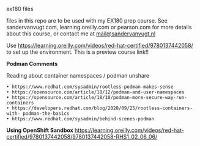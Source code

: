ex180 files

files in this repo are to be used with my EX180 prep course. See sandervanvugt.com, learning.oreilly.com or pearson.com for more details about this course, or contact me at mail@sandervanvugt.nl


Use https://learning.oreilly.com/videos/red-hat-certified/9780137442058/ to set up the environment. This is a preview course link!!

**Podman Comments**

 Reading about container namespaces / podman unshare
 ```
• https://www.redhat.com/sysadmin/rootless-podman-makes-sense
• https://opensource.com/article/18/12/podman-and-user-namespaces
• https://opensource.com/article/18/10/podman-more-secure-way-run-containers
• https://developers.redhat.com/blog/2020/09/25/rootless-containers-with- podman-the-basics
• https://www.redhat.com/sysadmin/behind-scenes-podman
 ```
 
**Using OpenShift Sandbox** 
https://learning.oreilly.com/videos/red-hat-certified/9780137442058/9780137442058-RHS1_02_06_06/
